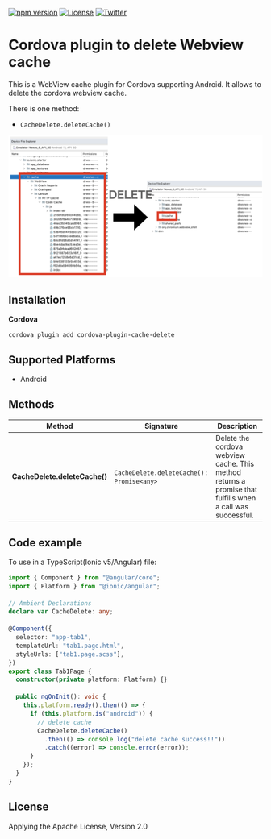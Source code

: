 [![npm version](https://badge.fury.io/js/cordova-plugin-cache-delete.svg)](https://badge.fury.io/js/cordova-plugin-cache-delete)
[![License](https://img.shields.io/badge/License-Apache%202.0-blue.svg)](https://opensource.org/licenses/Apache-2.0)
[![Twitter](https://img.shields.io/twitter/follow/takuya_nakayasu?style=social)](https://twitter.com/takuya_nakayasu)

# Cordova plugin to delete Webview cache

This is a WebView cache plugin for Cordova supporting Android. It allows to delete the cordova webview cache.

There is one method:

- `CacheDelete.deleteCache()`

![Sample image](https://github.com/takuya-nakayasu/image-garage/blob/22409e0710cbedbcfc68f4de8d6ca30178050588/cordova-plugin-cache-delete.png)

## Installation

**Cordova**

```
cordova plugin add cordova-plugin-cache-delete
```

## Supported Platforms

- Android

## Methods

| **Method**                    | **Signature**                             | **Description**                                                                                           |
| ----------------------------- | ----------------------------------------- | --------------------------------------------------------------------------------------------------------- |
| **CacheDelete.deleteCache()** | `CacheDelete.deleteCache(): Promise<any>` | Delete the cordova webview cache. This method returns a promise that fulfills when a call was successful. |

## Code example

To use in a TypeScript(Ionic v5/Angular) file:

```typescript
import { Component } from "@angular/core";
import { Platform } from "@ionic/angular";

// Ambient Declarations
declare var CacheDelete: any;

@Component({
  selector: "app-tab1",
  templateUrl: "tab1.page.html",
  styleUrls: ["tab1.page.scss"],
})
export class Tab1Page {
  constructor(private platform: Platform) {}

  public ngOnInit(): void {
    this.platform.ready().then(() => {
      if (this.platform.is("android")) {
        // delete cache
        CacheDelete.deleteCache()
          .then(() => console.log("delete cache success!!"))
          .catch((error) => console.error(error));
      }
    });
  }
}
```

## License

Applying the Apache License, Version 2.0
